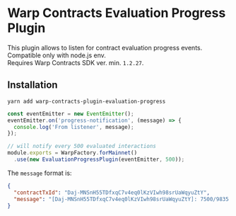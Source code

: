# Warp Contracts Evaluation Progress Plugin

This plugin allows to listen for contract evaluation progress events.  
Compatible only with node.js env.  
Requires Warp Contracts SDK ver. min. `1.2.27`.

## Installation

`yarn add warp-contracts-plugin-evaluation-progress`

```js
const eventEmitter = new EventEmitter();
eventEmitter.on('progress-notification', (message) => {
  console.log('From listener', message);
});

// will notify every 500 evaluated interactions
module.exports = WarpFactory.forMainnet()
  .use(new EvaluationProgressPlugin(eventEmitter, 500));
```

The `message` format is:
```json
{
  "contractTxId": "Daj-MNSnH55TDfxqC7v4eq0lKzVIwh98srUaWqyuZtY",
  "message": "[Daj-MNSnH55TDfxqC7v4eq0lKzVIwh98srUaWqyuZtY]: 7500/9835 [0ms]"
}
```
